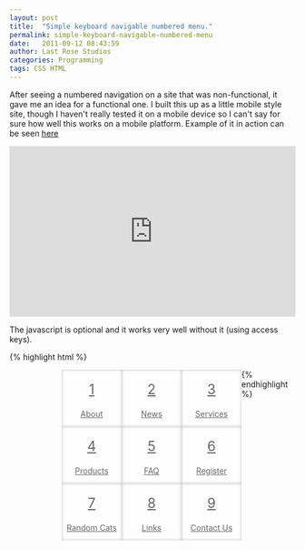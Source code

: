 ```yaml
---
layout: post
title:  "Simple keyboard navigable numbered menu."
permalink: simple-keyboard-navigable-numbered-menu
date:   2011-09-12 08:43:59
author: Last Rose Studios
categories: Programming
tags: CSS HTML
---
```


After seeing a numbered navigation on a site that was non-functional, it gave me an idea for a functional one. I built this up as a little mobile style site, though I haven't really tested it on a mobile device so I can't say for sure how well this works on a mobile platform. Example of it in action can be seen [here](http://jsfiddle.net/lastrose/JWUuL/embedded/result/)

<iframe src="http://jsfiddle.net/lastrose/JWUuL/embedded/result/" width="100%" height="300" frameborder="0"></iframe>

The javascript is optional and it works very well without it (using access keys).

{% highlight html %}
<!doctype html>
<html>
<head>
  <script type="text/javascript" src="http://code.jquery.com/jquery-1.6.3.js"></script>

  <style type="text/css">
    div.content{
    max-width:320px;
    margin:0px auto;
    display:none;
    clear:both;
    padding:20px;
}
div.content:target{display:block;}
span.number{font-size:24px;display:block;padding:20px;}
nav{max-width:320px;margin:0px auto;}
nav ol{
    padding:0px;
    margin:0px;
}
nav ol li{
    display:block;
    float:left;
    text-align:center;
    width:33%;
}
nav ol li a{
    display:block;
    width:100%;
    height:100px;
    background:#fefefe;
    color:#666;
    box-shadow:inset 0px 0px 5px rgba(0,0,0,.25);
}
nav ol li a:hover{
    background:#fefecc;
}

</style>

<script type="text/javascript">
$(window).load(function(){
        $("body").keypress(function(event) {
            event.preventDefault();
            $('div[class*="number-"]').hide();
            $('div.number-'+String.fromCharCode(event.which)).show();
        });
        $("nav li a").click(function(event){
            event.preventDefault();
            $('div[class*="number-"]').hide();
            $($(this).attr('href')).show();
        });
});
</script>
</head>
<body>
  <nav>
    <ol>
        <li class="number-1">
            <a href="#about" accesskey="1"><span class="number">1</span>About</a>
        </li>
        <li class="number-2">
            <a href="#news" accesskey="2"><span class="number">2</span>News</a>
        </li>
        <li class="number-3">
            <a href="#services" accesskey="3"><span class="number">3</span>Services</a>
        </li>
        <li class="number-4">
            <a href="#products" accesskey="4"><span class="number">4</span>Products</a>
        </li>
        <li class="number-5">
            <a href="#faq" accesskey="5"><span class="number">5</span>FAQ</a>
        </li>
        <li class="number-6">
            <a href="#register" accesskey="6"><span class="number">6</span>Register</a>
        </li>
        <li class="number-7">
            <a href="#cats" accesskey="7"><span class="number">7</span>Random Cats</a>
        </li>
        <li class="number-8">
            <a href="#links" accesskey="8"><span class="number">8</span>Links</a>
        </li>
        <li class="number-9">
            <a href="#contact" accesskey="9"><span class="number">9</span>Contact Us</a>
        </li>
    </ol>
</nav>

<div class="content number-1" id="about">This is an about section</div>
<div class="content number-2" id="news">This is the news</div>
<div class="content number-3" id="services">This is the service section</div>
<div class="content number-4" id="products">This is the products section</div>
<div class="content number-5" id="faq">This is the FAQ page</div>
<div class="content number-6" id="register">This is the registration page</div>
<div class="content number-7" id="cats">This is just a bunch of random cats</div>
<div class="content number-8" id="links">This is a list of links</div>
<div class="content number-9" id="contact">This is a contact page</div>
</body></html>
{% endhighlight %}
